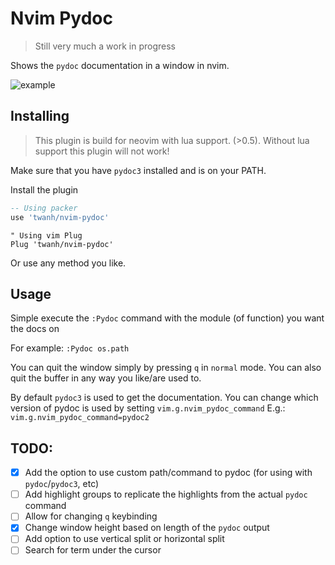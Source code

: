 # Nvim Pydoc

> Still very much a work in progress 

Shows the `pydoc` documentation in a window in nvim.

![example](https://media.giphy.com/media/ZvIsb0uivq6aGaggF6/giphy.gif)

## Installing

> This plugin is build for neovim with lua support. (>0.5). Without lua support this plugin will not work!

Make sure that you have `pydoc3` installed and is on your PATH. 

Install the plugin

```lua
-- Using packer
use 'twanh/nvim-pydoc'
```
```vim
" Using vim Plug
Plug 'twanh/nvim-pydoc'
```

Or use any method you like.

## Usage

Simple execute the `:Pydoc` command with the module (of function) you want the docs on

For example: `:Pydoc os.path` 

You can quit the window simply by pressing `q` in `normal` mode. You can also quit the buffer in any way you like/are used to.

By default `pydoc3` is used to get the documentation.
You can change which version of pydoc is used by setting `vim.g.nvim_pydoc_command`
E.g.: `vim.g.nvim_pydoc_command=pydoc2`

## TODO:

- [x] Add the option to use custom path/command to pydoc (for using with `pydoc`/`pydoc3`, etc)
- [ ] Add highlight groups to replicate the highlights from the actual `pydoc` command
- [ ] Allow for changing `q` keybinding
- [x] Change window height based on length of the `pydoc` output
- [ ] Add option to use vertical split or horizontal split
- [ ] Search for term under the cursor
